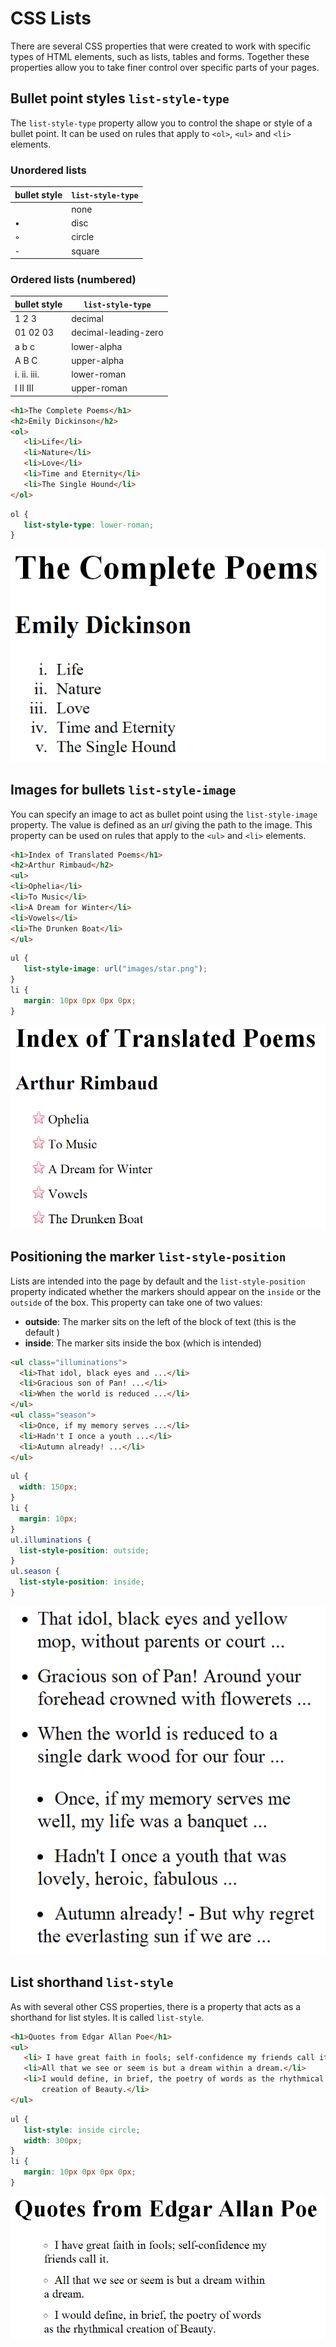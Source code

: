 # CSS Lists

There are several CSS properties that were created to work with specific types of HTML elements, such as lists, tables and forms. Together these properties allow you to take finer control over specific parts of your pages.

## Bullet point styles `list-style-type`

The `list-style-type` property allow you to control the shape or style of a bullet point. It can be used on rules that apply to `<ol>`, `<ul>` and `<li>` elements.

### Unordered lists

| bullet style | `list-style-type` |
| ------------- | ------------- |
| | none |
| • | disc |
| ◦ | circle |
| ⁃ | square |

### Ordered lists (numbered)

| bullet style | `list-style-type` |
| ------------- | ------------- |
|  1  2  3 | decimal |
| 01 02 03 | decimal-leading-zero |
|  a  b  c | lower-alpha |
|  A  B  C | upper-alpha|
| i. ii. iii. | lower-roman |
| I II III | upper-roman |

```html
<h1>The Complete Poems</h1>
<h2>Emily Dickinson</h2>
<ol>
   <li>Life</li>
   <li>Nature</li>
   <li>Love</li>
   <li>Time and Eternity</li>
   <li>The Single Hound</li>
</ol>
```

```css
ol {
   list-style-type: lower-roman;
}
```

![Ordered list bullet style](./img/ordered-list-bullet-style.png)

## Images for bullets `list-style-image`

You can specify an image to act as bullet point using the `list-style-image` property. The value is defined as an *url* giving the path to the image. This property can be used on rules that apply to the `<ul>` and `<li>` elements.

```html
<h1>Index of Translated Poems</h1>
<h2>Arthur Rimbaud</h2>
<ul>
<li>Ophelia</li>
<li>To Music</li>
<li>A Dream for Winter</li>
<li>Vowels</li>
<li>The Drunken Boat</li>
</ul>
```

```css
ul {
   list-style-image: url("images/star.png");
}
li {
   margin: 10px 0px 0px 0px;
}
```

![Image style bullets](./img/image-style-bullets.png)

## Positioning the marker `list-style-position`

Lists are intended into the page by default and the `list-style-position` property indicated whether the markers should appear on the `inside` or the `outside` of the box. This property can take one of two values:

* **outside**: The marker sits on the left of the block of text (this is the default )
* **inside**: The marker sits inside the box (which is intended)

```html
<ul class="illuminations">
  <li>That idol, black eyes and ...</li>
  <li>Gracious son of Pan! ...</li>
  <li>When the world is reduced ...</li>
</ul>
<ul class="season">
  <li>Once, if my memory serves ...</li>
  <li>Hadn't I once a youth ...</li>
  <li>Autumn already! ...</li>
</ul>
```

```css
ul {
  width: 150px;
}
li {
  margin: 10px;
}
ul.illuminations {
  list-style-position: outside;
}
ul.season {
  list-style-position: inside;
}
```

![List style positions](./img/list-style-position.png)

## List shorthand `list-style`

As with several other CSS properties, there is a property that acts as a shorthand for list styles. It is called `list-style`.

```html
<h1>Quotes from Edgar Allan Poe</h1>
<ul>
   <li> I have great faith in fools; self-confidence my friends call it.</li>
   <li>All that we see or seem is but a dream within a dream.</li>
   <li>I would define, in brief, the poetry of words as the rhythmical
       creation of Beauty.</li>
</ul>
```

```css
ul {
   list-style: inside circle;
   width: 300px;
}
li {
   margin: 10px 0px 0px 0px;
}
```

![List style](./img/list-style.png)
